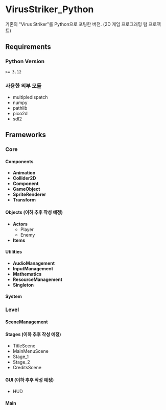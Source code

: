 # VirusStriker_Python
기존의 "Virus Striker"를 Python으로 포팅한 버전. (2D 게임 프로그래밍 텀 프로젝트)

## Requirements
### Python Version
`>= 3.12`
### 사용한 외부 모듈 
* multipledispatch
* numpy
* pathlib
* pico2d
* sdl2
## Frameworks
### Core
#### Components
- **Animation**
- **Collider2D**
- **Component**
- **GameObject**
- **SpriteRenderer**
- **Transform**
#### Objects (이하 추후 작성 예정)
- **Actors**
  - Player
  - Enemy
- **Items**
#### Utilities
- **AudioManagement**
- **InputManagement**
- **Mathematics**
- **ResourceManagement**
- **Singleton**
#### System

### Level
#### SceneManagement
#### Stages (이하 추후 작성 예정)
- TitleScene
- MainMenuScene
- Stage_1
- Stage_2
- CreditsScene
#### GUI (이하 추후 작성 예정)
- HUD
#### Main
